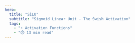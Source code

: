 ```yaml
---
hero:
  title: "SiLU"
  subtitle: "Sigmoid Linear Unit - The Swish Activation"
  tags:
    - "⚡ Activation Functions"
    - "⏱️ 13 min read"
---
```


